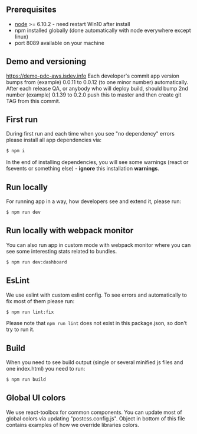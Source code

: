 ## Prerequisites

* [node](https://nodejs.org/en/download/) >= 6.10.2 - need restart Win10 after install
* npm installed globally (done automatically with node everywhere except linux)
* port 8089 available on your machine

## Demo and versioning
https://demo-pdc-aws.isdev.info
Each developer's commit app version bumps from (example) 0.0.11 to 0.0.12 (to one minor number) automatically.
After each release QA, or anybody who will deploy build, should bump 2nd number (example) 0.1.39 to 0.2.0 push this to master and then create git TAG from this commit.

## First run
During first run and each time when you see "no dependency" errors please install all app dependencies via:
```sh
$ npm i
```
In the end of installing dependencies, you will see some warnings (react or fsevents or something else) - **ignore** this installation **warnings**.

## Run locally
For running app in a way, how developers see and extend it, please run:
```sh
$ npm run dev
```

## Run locally with webpack monitor
You can also run app in custom mode with webpack monitor where you can see some interesting stats related to bundles. 
```sh
$ npm run dev:dashboard
```

## EsLint
We use eslint with custom eslint config. To see errors and automatically to fix most of them please run:
```sh
$ npm run lint:fix
```
Please note that `npm run lint` does not exist in this package.json, so don't try to run it.

## Build
When you need to see build output (single or several minified js files and one index.html) you need to run:
```sh
$ npm run build
```

## Global UI colors
We use react-toolbox for common components. You can update most of global colors via updating "postcss.config.js".  Object in bottom of this file contains examples of how we override libraries colors.

